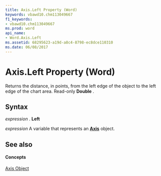 ```yaml
---
title: Axis.Left Property (Word)
keywords: vbawd10.chm113049667
f1_keywords:
- vbawd10.chm113049667
ms.prod: word
api_name:
- Word.Axis.Left
ms.assetid: 68295623-a19d-a8c4-8798-ec8dce110310
ms.date: 06/08/2017
---
```



# Axis.Left Property (Word)

Returns the distance, in points, from the left edge of the object to the left edge of the chart area. Read-only  **Double** .


## Syntax

 _expression_ . **Left**

 _expression_ A variable that represents an **[Axis](Word.Axis.md)** object.


## See also


#### Concepts


[Axis Object](Word.Axis.md)

